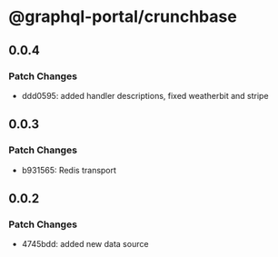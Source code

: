# @graphql-portal/crunchbase

## 0.0.4

### Patch Changes

- ddd0595: added handler descriptions, fixed weatherbit and stripe

## 0.0.3

### Patch Changes

- b931565: Redis transport

## 0.0.2

### Patch Changes

- 4745bdd: added new data source
